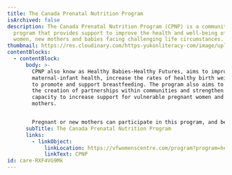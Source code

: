 ```yaml
---
title: The Canada Prenatal Nutrition Program
isArchived: false
description: The Canada Prenatal Nutrition Program (CPNP) is a community-based
  program that provides support to improve the health and well-being of pregnant
  women, new mothers and babies facing challenging life circumstances.
thumbnail: https://res.cloudinary.com/https-yukonliteracy-com/image/upload/q_35/v1648530828/screen-shot-2022-03-09-at-3.05.45-pm_yd5px1.png
contentBlocks:
  - contentBlock:
      body: >-
        CPNP also know as Healthy Babies-Healthy Futures, aims to improve
        maternal-infant health, increase the rates of healthy birth weights, and
        to promote and support breastfeeding. The program also aims to promote
        the creation of partnerships within communities and strengthen community
        capacity to increase support for vulnerable pregnant women and new
        mothers.


        Pregnant or new mothers can participate in this program, and be a part of this special community, until their child turns 1 year old. Weekly gatherings with other new moms, meals, guest speakers and many other offereings take place on an on-going basis. Space is limited and all women are asked to register. For more information or to register, check out the CPNP website below.
      subTitle: The Canada Prenatal Nutrition Program
      links:
        - linkObject:
            linkLocation: https://vfwomenscentre.com/program?program=healthy-babies-healthy-futures
            linkText: CPNP
id: care-RXF4VG9Mk
---
```

